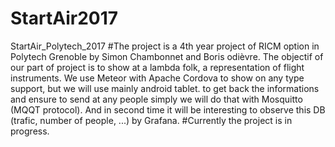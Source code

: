 # StartAir2017
StartAir_Polytech_2017
#The project is a 4th year project of RICM option in Polytech Grenoble by Simon Chambonnet and Boris odièvre.
The objectif of our part of project is to show at a lambda folk, a representation of flight instruments.
We use Meteor with Apache Cordova to show on any type support, but we will use mainly android tablet.
to get back the informations and ensure to send at any people simply we will do that with Mosquitto (MQQT protocol).
And in second time it will be interesting to observe this DB (trafic, number of people, ...) by Grafana.
#Currently the project is in progress.
